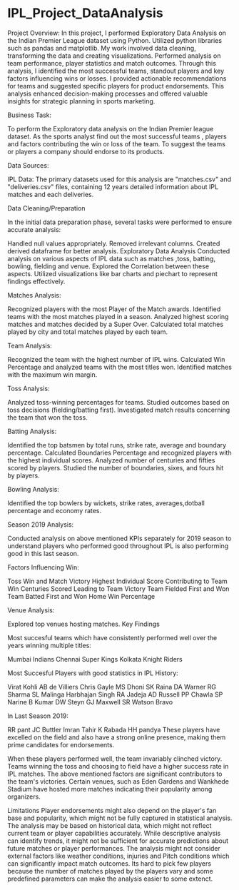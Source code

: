 # IPL_Project_DataAnalysis
Project Overview:
In this project, I performed Exploratory Data Analysis on the Indian Premier League dataset using Python. Utilized python libraries such as pandas and matplotlib. My work involved data cleaning, transforming the data and creating visualizations. Performed analysis on team performance, player statistics and match outcomes. Through this analysis, I identified the most successful teams, standout players and key factors influencing wins or losses. I provided actionable recommendations for teams and suggested specific players for product endorsements. This analysis enhanced decision-making processes and offered valuable insights for strategic planning in sports marketing.

Business Task:

To perform the Exploratory data analysis on the Indian Premier league dataset. As the sports analyst find out the most successful teams , players and factors contributing the win or loss of the team. To suggest the teams or players a company should endorse to its products.

Data Sources:

IPL Data: The primary datasets used for this analysis are "matches.csv" and "deliveries.csv" files, containing 12 years detailed information about IPL matches and each deliveries.

Data Cleaning/Preparation

In the initial data preparation phase, several tasks were performed to ensure accurate analysis:

Handled null values appropriately.
Removed irrelevant columns.
Created derived dataframe for better analysis.
Exploratory Data Analysis
Conducted analysis on various aspects of IPL data such as matches ,toss, batting, bowling, fielding and venue. Explored the Correlation between these aspects. Utilized visualizations like bar charts and piechart to represent findings effectively.


Matches Analysis:

Recognized players with the most Player of the Match awards.
Identified teams with the most matches played in a season.
Analyzed highest scoring matches and matches decided by a Super Over.
Calculated total matches played by city and total matches played by each team.

Team Analysis:

Recognized the team with the highest number of IPL wins.
Calculated Win Percentage and analyzed teams with the most titles won.
Identified matches with the maximum win margin.

Toss Analysis:

Analyzed toss-winning percentages for teams.
Studied outcomes based on toss decisions (fielding/batting first).
Investigated match results concerning the team that won the toss.

Batting Analysis:

Identified the top batsmen by total runs, strike rate, average and boundary percentage.
Calculated Boundaries Percentage and recognized players with the highest individual scores.
Analyzed number of centuries and fifties scored by players.
Studied the number of boundaries, sixes, and fours hit by players.

Bowling Analysis:

Identified the top bowlers by wickets, strike rates, averages,dotball percentage and economy rates.

Season 2019 Analysis:

Conducted analysis on above mentioned KPIs separately for 2019 season to understand players who performed good throughout IPL is also performing good in this last season.

Factors Influencing Win:

Toss Win and Match Victory
Highest Individual Score Contributing to Team Win
Centuries Scored Leading to Team Victory
Team Fielded First and Won
Team Batted First and Won
Home Win Percentage

Venue Analysis:

Explored top venues hosting matches.
Key Findings

Most succesful teams which have consistently performed well over the years winning multiple titles:

Mumbai Indians
Chennai Super Kings
Kolkata Knight Riders

Most Succesful Players with good statistics in IPL History:

Virat Kohli
AB de Villiers
Chris Gayle
MS Dhoni
SK Raina
DA Warner
RG Sharma
SL Malinga
Harbhajan Singh
RA Jadeja
AD Russell
PP Chawla
SP Narine
B Kumar
DW Steyn
GJ Maxwell
SR Watson
Bravo

In Last Season 2019:

RR pant
JC Buttler
Imran Tahir
K Rabada
HH pandya
These players have excelled on the field and also have a strong online presence, making them prime candidates for endorsements.

When these players performed well, the team invariably clinched victory.
Teams winning the toss and choosing to field have a higher success rate in IPL matches.
The above mentioned factors are significant contributors to the team's victories.
Certain venues, such as Eden Gardens and Wankhede Stadium have hosted more matches indicating their popularity among organizers.

Limitations
Player endorsements might also depend on the player's fan base and popularity, which might not be fully captured in statistical analysis.
The analysis may be based on historical data, which might not reflect current team or player capabilities accurately.
While descriptive analysis can identify trends, it might not be sufficient for accurate predictions about future matches or player performances.
The analysis might not consider external factors like weather conditions, injuries and Pitch conditions which can significantly impact match outcomes.
Its hard to pick few players because the number of matches played by the players vary and some predefined parameters can make the analysis easier to some extenct.
